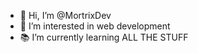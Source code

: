 - 👋 Hi, I’m @MortrixDev
- 👀 I’m interested in web development
- 📚 I’m currently learning ALL THE STUFF
